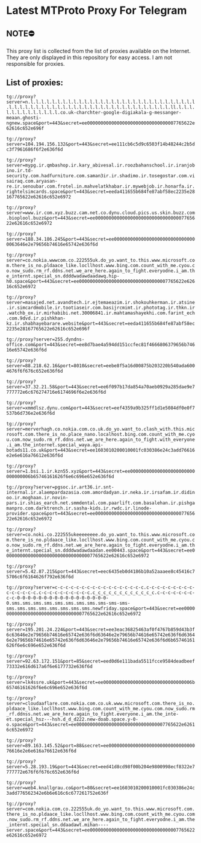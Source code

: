 # Latest MTProto Proxy For Telegram

## NOTE⛔

This proxy list is collected from the list of proxies available on the Internet. They are only displayed in this repository for easy access. I am not responsible for proxies.

## List of proxies:

`tg://proxy?server=n.l.l.l.l.l.l.l.l.l.l.l.l.l.l.l.l.l.l.l.l.l.l.l.l.l.l.l.l.l.l.l.l.l.l.l.l.l.l.l.l.l.l.l.l.l.l.l.l.l.l.l.l.l.l.l.l.l.l.l.l.l.ll.l.l.l.l.l.l.l.l.l.l.l.l.l.co.uk-charchter-google-digiakala-g-messanger-meaan.ghosti-ngnew.space&port=443&secret=ee000000000000000000000000000000007765622e62616c652e696f`

`tg://proxy?server=104.194.156.132&port=443&secret=ee111cb6c5d9c6503f14b48244c2b5dc3f7961686f6f2e636f6d`

`tg://proxy?server=mypg.ir.qmbashop.ir.kary_abivesal.ir.roozbahanschool.ir.iranjobino.ir.td-security.com.hadfurniture.com.saman3ir.ir.shadimo.ir.tosegostar.com.visairaq.com.aryasan-re.ir.senoubar.com.frotel.in.mahvelatkhabar.ir.mywebjob.ir.honarfa.ir.rightelsimcards.space&port=443&secret=eeda411655b684fe87abf58ec2235e28167765622e62616c652e6972`

`tg://proxy?server=www.ir.com.xyz.buzz.cam.net.co.dynu.cloud.pics.us.skin.buzz.com.bioplool.buzz&port=443&secret=ee000000000000000000000000000000007765622e62616c652e6972`

`tg://proxy?server=188.34.186.245&port=443&secret=ee0000000000000000000000000000000063646e2e79656b74616e65742e636f6d`

`tg://proxy?server=co.nokia.wwwcom.co.222555uk.do_yo.want_to.this.www.microsoft.com.there_is_no.pldaace_like.locllhost.www.bing.com.count_with_me.cyou.co.now_sudo.rm_rf.ddns.net.we_are_here.again_to_fight.everyodne.i_am.the_internt.special_sn.ddddwadawdaadawq.hip-h0.space&port=443&secret=ee000000000000000000000000000000007765622e62616c652e6972`

`tg://proxy?server=masajed.net.avandtech.ir.ejtemaeazim.ir.shokouhkerman.ir.atsine.ir.simcardmobile.ir.tootiaseir.com.basijrcmimt.ir.phototag.ir.thkn.ir.watchb_ox.ir.mirhabibi.net.30006841.ir.mahtamashayekhi.com.farint_ech.com.9dvd.ir.pishkhan-kz.ir.shabhayebarare.website&port=443&secret=eeda411655b684fe87abf58ec2235e28167765622e62616c652e696f`

`tg://proxy?server=255.dyndns-office.com&port=443&secret=ee8d7bae4a594dd151ccfec81f4666806379656b74616e65742e636f6d`

`tg://proxy?server=88.218.62.16&port=8010&secret=eebe8f5a16d00875b203220b540ada6004676f6f676c652e636f6d`

`tg://proxy?server=37.32.21.58&port=443&secret=ee6f097b17da854a70aeb0929a285dae9e7777772e6c676274716e6174696f6e2e636f6d`

`tg://proxy?server=xmmdlsz.dynu.com&port=443&secret=eef4359a9b325ff1d1e5084df0e0f7537b6d736e2e636f6d`

`tg://proxy?server=merverhagh.co.nokia.com.co.uk.do_yo.want_to.clash_with.this.microsoft.com.there_is_no.place_nano.localhost.bing.com.count_with_me.cyou.com.now_sudo.rm_rf.ddns.net.we_are_here.again_to_fight.with_everyone.i_am.the_internet.special_waya.api-botads11.co.uk&port=443&secret=ee1603010200010001fc030386e24c3add76616e2e6e616a76612e636f6d`

`tg://proxy?server=1.bsi.1.ir.kzn55.xyz&port=443&secret=ee000000000000000000000000000000006b65746161626f6e6c696e652e636f6d`

`tg://proxy?server=pgsoc.ir.art36.ir.snt-internal.ir.alaempardazasia.com.amordadyan.ir.neka.ir.irsafam.ir.didinoo.ir.moghaan.ir.novin-pars.ir.shias_earch.net.smmdental.com.paarlift.com.basalehan.ir.pishgamanpro.com.darktrench.ir.sasha-kids.ir.rwdc.ir.linode-provider.space&port=443&secret=ee000000000000000000000000000000007765622e62616c652e6972`

`tg://proxy?server=co.noki.co.222555ukeeeeeeee.do_yo.want_to.this.www.microsoft.com.there_is_no.pldaace_like.locllhost.www.bing.com.count_with_me.cyou.co.now_sudo.rm_rf.ddns.net.we_are_here.again_to_fight.everyodne.i_am.the_internt.special_sn.ddddwadawdaadan.ee00443.space&port=443&secret=ee000000000000000000000000000000007765622e62616c652e6972`

`tg://proxy?server=5.42.87.215&port=443&secret=eec6435eb0d4186b10a52aaaee8c45416c75706c6f6164626f792e636f6d`

`tg://proxy?server=c-c-c-c-c-c-c-c-c-c-c-c-c-c-c-c-c.c-c-c-c-c-c-c-c-c-c-c-c-c-c-c.c-c-c-c-c-c-c-c-c-c.c_c_c_c_c_c_c_c_c_c_c_c.c-c-c-c-c-c-c-c-c-0-0-0-0-0-0-0-0-0-0-0-0-0-0-0-0-0-0.sms.sms.sms.sms.sms.sms.sms.sms.sms-sms-sms-sms.sms.sms.sms.sms.sms.sms.sms.newfriday.space&port=443&secret=ee000000000000000000000000000000007765622e62616c652e6972`

`tg://proxy?server=195.201.24.224&port=443&secret=ee3eac36825463af0f4767b859d43b3f6c63646e2e79656b74616e65742e636f6d63646e2e79656b74616e65742e636f6d63646e2e79656b74616e65742e636f6d63646e2e79656b74616e65742e636f6d6b65746161626f6e6c696e652e636f6d`

`tg://proxy?server=92.63.172.151&port=85&secret=eed0d6e111bada5511fcce9584deadbeef73332e616d617a6f6e6177732e636f6d`

`tg://proxy?server=lk4ssre.uk&port=443&secret=ee000000000000000000000000000000006b65746161626f6e6c696e652e636f6d`

`tg://proxy?server=cloudaaflare.com.nokia.com.co.uk.www.microsoft.com.there_is_no.pldaace_like.locllhost.www.bing.com.count_with_me.cyou.com.now_sudo.rm_rf.ddnss.net.we_are_here.again_to_fight.everyone.i_am.the_inte-et.special_hsz---hsh.d_d_d222.new-doab.space.y-0-o.space&port=443&secret=ee000000000000000000000000000000007765622e62616c652e6972`

`tg://proxy?server=89.163.145.52&port=88&secret=ee0000000000000000000000000000000076616e2e6e616a76612e636f6d`

`tg://proxy?server=5.28.193.19&port=443&secret=eed41d8cd98f00b204e9800998ecf8322e7777772e676f6f676c652e636f6d`

`tg://proxy?server=web4.knallgrau.co&port=80&secret=ee1603010200010001fc030386e24c3add776562342e6b6e616c6c677261752e636f`

`tg://proxy?server=com.nokia.com.co.222555uk.do_yo.want_to.this.www.microsoft.com.there_is_no.pldaace_like.locllhost.www.bing.com.count_with_me.cyou.com.now_sudo.rm_rf.ddns.net.we_are_here.again_to_fight.everyodne.i_am.the_internt.special_sn.ddaadawt.mihan----server.space&port=443&secret=ee000000000000000000000000000000007765622e62616c652e6972`


